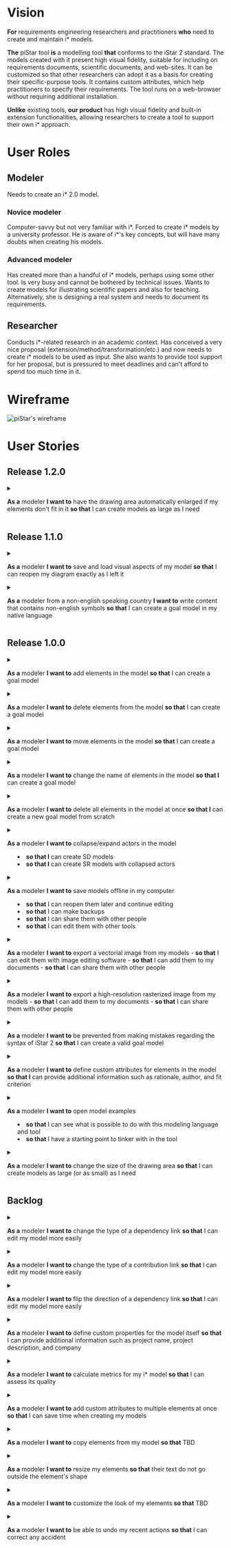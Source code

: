 # Vision
**For** requirements engineering researchers and practitioners
**who** need to create and maintain i* models.

**The** piStar tool
**is** a modelling tool
**that** conforms to the iStar 2 standard. The models created with it present high visual fidelity, suitable for including on requirements documents, scientific documents, and web-sites. It can be customized so that other researchers can adopt it as a basis for creating their specific-purpose tools. It contains custom attributes, which help practitioners to specify their requirements. The tool runs on a web-browser without requiring additional installation.

**Unlike** existing tools,
**our product** has high visual fidelity and built-in extension functionalities, allowing researchers to create a tool to support their own i* approach.   

# User Roles

## Modeler
Needs to create an i* 2.0 model.

### Novice modeler
Computer-savvy but not very familiar with i*. Forced to create i* models by a university professor. He is aware of i*'s key concepts, but will have many doubts when creating his models.

### Advanced modeler
Has created more than a handful of i* models, perhaps using some other tool. Is very busy and cannot be bothered by technical issues. Wants to create models for illustrating scientific papers and also for teaching. Alternatively, she is designing a real system and needs to document its requirements.

## Researcher
Conducts i*-related research in an academic context. Has conceived a very nice proposal (extension/method/transformation/etc.) and now needs to create i* models to be used as input. She also wants to provide tool support for her proposal, but is pressured to meet deadlines and can't afford to spend too much time in it.

# Wireframe
![piStar's wireframe](images/wireframeOverview.png)

# User Stories

## Release 1.2.0
<details><summary>
  
**As a** modeler 
**I want to** have the drawing area automatically enlarged if my elements don't fit in it
 **so that** I can create models as large as I need</summary>
- *Notes*:
  - Expand to the right
  - Expand to the bottom
  - Due to technical difficulties and low value, expand to top and left were excluded from this story;
   this may be reconsidered in a future release. 
- *Tests*:
  - Try when moving expanded actor
  - Try when moving collapsed actor
  - Try when moving elements within an expanded actor
  - Try when moving dependums
</details>

## Release 1.1.0

<details><summary>
  
**As a** modeler 
**I want to** save and load visual aspects of my model
**so that** I can reopen my diagram exactly as I left it</summary>
- *Notes*:
  - Vertices on links
  - Collapsed actors
</details>


<details><summary>
  
**As a** modeler from a non-english speaking country
**I want to** write content that contains non-english symbols
**so that** I can create a goal model in my native language</summary>
- *Notes*:
  - المتطلبات الهندسية (Arabic)
  - 需求工程 (Chinese)
  - 要求工学 (Japanese)
  - Açafrão (Portuguese)
  - разработка требований (Russian)
  - ihtiyaç mühendisliği (Turkish)
- *Tests*:
  - Try in elements' name
  - Try in the content of a custom property
  - Try in the name of a custom property  
</details>


## Release 1.0.0
<details><summary>
  
**As a** modeler
**I want to** add elements in the model
**so that** I can create a goal model</summary>
- *Notes*:
  - Conform to i* 2.0 standard
</details>

<details><summary>
  
**As a** modeler
**I want to** delete elements from the model
**so that** I can create a goal model</summary>
- *Notes*:
  - delete associated links
</details>

<details><summary>
  
**As a** modeler
**I want to** move elements in the model
**so that** I can create a goal model</summary>
- *Notes*:
  - update actor's boundary accordingly
</details>

<details><summary>
  
**As a** modeler
**I want to** change the name of elements in the model
**so that I** can create a goal model</summary>
- *Notes*:
  - allow duplicates
</details>

<details><summary>
  
**As a** modeler
**I want to** delete all elements in the model at once
**so that I** can create a new goal model from scratch</summary>
- *Notes*:
  - ask user to confirm
</details>

<details><summary>
  
**As a** modeler
**I want to** collapse/expand actors in the model
  - **so that I** can create SD models
  - **so that I** can create SR models with collapsed actors</summary>
- *Notes*:
  - reposition dependency links
</details>

<details><summary>
  
**As a** modeler
**I want to** save models offline in my computer
  - **so that** I can reopen them later and continue editing
  - **so that** I can make backups
  - **so that** I can share them with other people
  - **so that** I can edit them with other tools</summary>
- *Notes*:
  - none
</details>

<details><summary>
  
**As a** modeler
  **I want to** export a vectorial image from my models
    - **so that** I can edit them with image editing software
    - **so that** I can add them to my documents
    - **so that** I can share them with other people</summary>
- *Notes*:
  - none
- *Tests*:
  - See if they open correctly in Inkscape (open-source image cration software)
  - Try with a selected element
</details>

<details><summary>
  
**As a** modeler
  **I want to** export a high-resolution rasterized image from my models
    - **so that** I can add them to my documents
    - **so that** I can share them with other people</summary>
- *Notes*:
  - none
- *Tests*:
  - Try with a selected element
</details>

<details><summary>
  
**As a** modeler
**I want to** be prevented from making mistakes regarding the syntax of iStar 2
**so that** I can create a valid goal model</summary>
- *Notes*:
  - Conform to i* 2.0 standard
</details>

<details><summary>
  
**As a** modeler
**I want to** define custom attributes for elements in the model
**so that I** can provide additional information such as rationale, author, and fit criterion</summary>
- *Notes*:
  - none
</details>

<details><summary>
  
**As a** modeler 
**I want to** open model examples
- **so that** I can see what is possible to do with this
modeling language and tool
- **so that** I have a starting point to tinker with in the tool</summary>
- *Notes*:
  - none
</details>

<details><summary>
  
**As a** modeler 
**I want to** change the size of the drawing area
 **so that** I can create models as large (or as small) as I need</summary>
- *Notes*:
  - Manually define width and height
</details>

## Backlog


<details><summary>
  
**As a** modeler 
**I want to** change the type of a dependency link
**so that** I can edit my model more easily</summary>
- *Notes*:
  - Change between Goal dependency, Quality dependency, Task dependency,
  and Resource dependency

</details>

<details><summary>
  
**As a** modeler 
**I want to** change the type of a contribution link
**so that** I can edit my model more easily</summary>
- *Notes*:
  - Change between Make, Help, Hurt, and Break

</details>

<details><summary>

**As a** modeler 
**I want to** flip the direction of a dependency link
**so that** I can edit my model more easily</summary>
- *Notes*:
  - TBD
</details>

<details><summary>
  
**As a** modeler 
**I want to** define custom properties for the model itself 
 **so that** I can provide additional information such as project name, project description, and company</summary>
- *Notes*:
  - TBD
</details>

<details><summary>
  
**As a** modeler 
**I want to** calculate metrics for my i* model 
 **so that** I can assess its quality</summary>
- *Notes*:
  - TBD
</details>

<details><summary>

**As a** modeler 
**I want to** add custom attributes to multiple elements at once
 **so that** I can save time when creating my models</summary>
- *Notes*:
  - TBD
</details>

<details><summary>

**As a** modeler 
**I want to** copy elements from my model
 **so that** TBD</summary>
- *Notes*:
  - TBD
</details>

<details><summary>

**As a** modeler 
**I want to** resize my elements
 **so that** their text do not go outside the element's shape </summary>
- *Notes*:
  - TBD
</details>

<details><summary>

**As a** modeler 
**I want to** customize the look of my elements
 **so that** TBD </summary>
- *Notes*:
  - TBD
</details>

<details><summary>

**As a** modeler 
**I want to** be able to undo my recent actions
 **so that** I can correct any accident </summary>
- *Notes*:
  - TBD
</details>